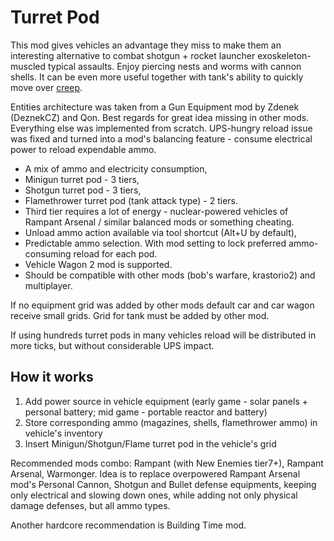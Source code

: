# Turret Pod

This mod gives vehicles an advantage they miss to make them an interesting alternative to combat shotgun + rocket launcher exoskeleton-muscled typical assaults. Enjoy piercing nests and worms with cannon shells. It can be even more useful together with tank's ability to quickly move over [creep](https://mods.factorio.com/mod/Warmonger).

Entities architecture was taken from a Gun Equipment mod by Zdenek (DeznekCZ) and Qon. Best regards for great idea missing in other mods.
Everything else was implemented from scratch. UPS-hungry reload issue was fixed and turned into a mod's balancing feature - consume electrical power to reload expendable ammo.

- A mix of ammo and electricity consumption,
- Minigun turret pod - 3 tiers,
- Shotgun turret pod - 3 tiers,
- Flamethrower turret pod (tank attack type) - 2 tiers.
- Third tier requires a lot of energy - nuclear-powered vehicles of Rampant Arsenal / similar balanced mods or something cheating.
- Unload ammo action available via tool shortcut (Alt+U by default),
- Predictable ammo selection. With mod setting to lock preferred ammo-consuming reload for each pod.
- Vehicle Wagon 2 mod is supported.
- Should be compatible with other mods (bob's warfare, krastorio2) and multiplayer.

If no equipment grid was added by other mods default car and car wagon receive small grids. Grid for tank must be added by other mod.

If using hundreds turret pods in many vehicles reload will be distributed in more ticks, but without considerable UPS impact.

## How it works

1. Add power source in vehicle equipment (early game - solar panels + personal battery; mid game - portable reactor and battery)
1. Store corresponding ammo (magazines, shells, flamethrower ammo) in vehicle's inventory
1. Insert Minigun/Shotgun/Flame turret pod in the vehicle's grid

Recommended mods combo: Rampant (with New Enemies tier7+), Rampant Arsenal, Warmonger.
Idea is to replace overpowered Rampant Arsenal mod's Personal Cannon, Shotgun and Bullet defense equipments, keeping only electrical and slowing down ones, while adding not only physical damage defenses, but all ammo types.

Another hardcore recommendation is Building Time mod.
